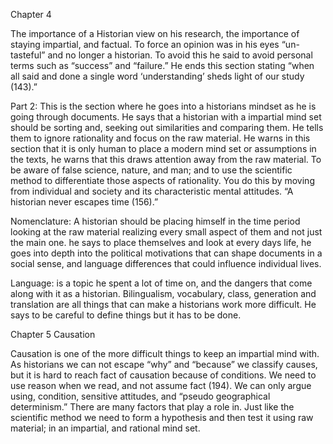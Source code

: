Chapter 4

The importance of a Historian view on his research, the importance of staying impartial, and factual. To force an opinion was in his eyes “un-tasteful” and no longer a historian. To avoid this he said to avoid personal terms such as “success” and “failure.” He ends this section stating “when all said and done a single word ‘understanding’ sheds light of our study (143).” 

Part 2: This is the section where he goes into a historians mindset as he is going through documents. He says that a historian with a impartial mind set should be sorting and, seeking out similarities and comparing them. He tells them to ignore rationality and focus on the raw material. He warns in this section that it is only human to place a modern mind set or assumptions in the texts, he warns that this draws attention away from the raw material. To be aware of false science, nature, and man; and to use the scientific method to differentiate those aspects of rationality. You do this by moving from individual and society and its characteristic mental attitudes. “A historian never escapes time (156).”

Nomenclature: A historian should be placing himself in the time period looking at the raw material realizing every small aspect of them and not just the main one. he says to place themselves and look at every days life, he goes into depth into the political motivations that can shape documents in a social sense, and language differences that could influence individual lives. 

Language: is a topic he spent a lot of time on, and the dangers that come along with it as a historian. Bilingualism, vocabulary, class, generation and translation are all things that can make a historians work more difficult. He says to be careful to define things but it has to be done. 

Chapter 5 Causation

Causation is one of the more difficult things to keep an impartial mind with. As historians we can not escape “why” and “because” we classify causes, but it is hard to reach fact of causation because of conditions. We need to use reason when we read, and not assume fact (194). We can only argue using, condition, sensitive attitudes, and “pseudo geographical determinism.” There are many factors that play a role in. Just like the scientific method we need to form a hypothesis and then test it using raw material; in an impartial, and rational mind set.   
